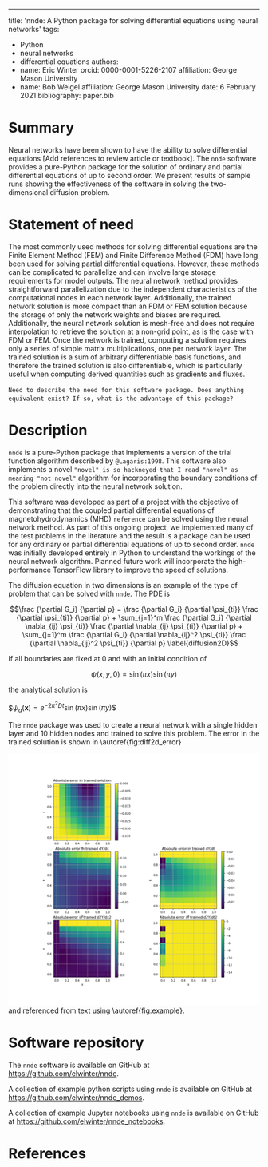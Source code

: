 ---
title: 'nnde: A Python package for solving differential equations using neural networks'
tags:
  - Python
  - neural networks
  - differential equations
authors:
  - name: Eric Winter
    orcid: 0000-0001-5226-2107
    affiliation: George Mason University
  - name: Bob Weigel
    affiliation: George Mason University
date: 6 February 2021
bibliography: paper.bib

# Summary

Neural networks have been shown to have the ability to solve differential equations [Add references to review article or textbook]. The `nnde` software provides a pure-Python package for the solution of ordinary and partial differential equations of up to second order. We present results of sample runs showing the effectiveness of the software in solving the two-dimensional diffusion problem.

# Statement of need

The most commonly used methods for solving differential equations are the Finite Element Method (FEM) and Finite Difference Method (FDM) have long been used for solving partial differential equations. However, these methods can be complicated to parallelize and can involve large storage requirements for model outputs. The neural network method provides straightforward parallelization due to the independent characteristics of the computational nodes in each network layer. Additionally, the trained network solution is more compact than an FDM or FEM solution because the storage of only the network weights and biases are required. Additionally, the neural network solution is mesh-free and does not require interpolation to retrieve the solution at a non-grid point, as is the case with FDM or FEM. Once the network is trained, computing a solution requires only a series of simple matrix multiplications, one per network layer. The trained solution is a sum of arbitrary differentiable basis functions, and therefore the trained solution is also differentiable, which is particularly useful when computing derived quantities such as gradients and fluxes.

`Need to describe the need for this software package. Does anything equivalent exist? If so, what is the advantage of this package?`

# Description

`nnde` is a pure-Python package that implements a version of the trial function algorithm described by `@Lagaris:1998`. This software also implements a novel `"novel" is so hackneyed that I read "novel" as meaning "not novel"` algorithm for incorporating the boundary conditions of the problem directly into the neural network solution.

This software was developed as part of a project with the objective of demonstrating that the coupled partial differential equations of magnetohydrodynamics (MHD) `reference` can be solved using the neural network method. As part of this ongoing project, we implemented many of the test problems in the literature and the result is a package can be used for any ordinary or partial differential equations of up to second order. `nnde` was initially developed entirely in Python to understand the workings of the neural network algorithm. Planned future work will incorporate the high-performance TensorFlow library to improve the speed of solutions.

The diffusion equation in two dimensions is an example of the type of problem that can be solved with `nnde`. The PDE is

$$\frac {\partial G_i} {\partial p} = \frac {\partial G_i} {\partial \psi_{ti}} \frac {\partial \psi_{ti}} {\partial p} + \sum_{j=1}^m \frac {\partial G_i} {\partial \nabla_{ij} \psi_{ti}} \frac {\partial \nabla_{ij} \psi_{ti}} {\partial p} + \sum_{j=1}^m \frac {\partial G_i} {\partial \nabla_{ij}^2 \psi_{ti}} \frac {\partial \nabla_{ij}^2 \psi_{ti}} {\partial p}
  \label{diffusion2D}$$

If all boundaries are fixed at $0$ and with an initial condition of

$$\psi(x,y,0) = \sin(\pi x) \sin(\pi y)$$

the analytical solution is

$$\psi_a(\mathbf x) = e^{-2\pi^2 D t} \sin(\pi x) \sin(\pi y)\$$

The `nnde` package was used to create a neural network with a single hidden layer and 10 hidden nodes and trained to solve this problem. The error in the trained solution is shown in \autoref{fig:diff2d_error}

![Error in solution of 2-D diffusion problem using `nnde` with 10 nodes.\label{fig:diff2d_error}](figures/diff2d_error_heatmaps.png)
and referenced from text using \autoref{fig:example}.

# Software repository

The `nnde` software is available on GitHub at https://github.com/elwinter/nnde.

A collection of example python scripts using `nnde`  is available on GitHub at https://github.com/elwinter/nnde_demos.

A collection of example Jupyter notebooks using `nnde` is available on GitHub at https://github.com/elwinter/nnde_notebooks.

# References

